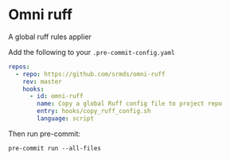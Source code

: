 # Omni ruff

A global ruff rules applier

Add the following to your `.pre-commit-config.yaml`

```yaml
repos:
  - repo: https://github.com/srmds/omni-ruff
    rev: master
    hooks:
      - id: omni-ruff
        name: Copy a global Ruff config file to project repo
        entry: hooks/copy_ruff_config.sh
        language: script
```

Then run pre-commit:

```shell
pre-commit run --all-files
```
